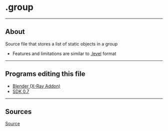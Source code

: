 # .group

___

## About

Source file that stores a list of static objects in a group

- Features and limitations are similar to [.level](../game-levels/dot-level.md) format

___

## Programs editing this file

- [Blender (X-Ray Addon)](../../blender/index.html)
- [SDK 0.7](../../sdk/index.html)

___

## Sources

[Source](https://github.com/PavelBlend/blender-xray/wiki/Formats#group)
